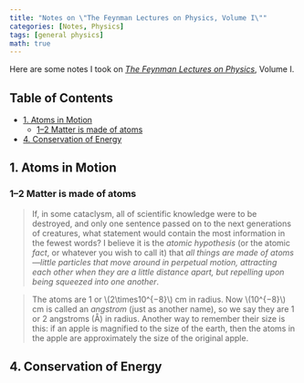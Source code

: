 ```yaml
---
title: "Notes on \"The Feynman Lectures on Physics, Volume I\""
categories: [Notes, Physics]
tags: [general physics]
math: true
---
```


Here are some notes I took on [*The Feynman Lectures on Physics*](https://www.feynmanlectures.caltech.edu/), Volume I.

## Table of Contents <!-- omit in toc -->

- [1. Atoms in Motion](#1-atoms-in-motion)
  - [1–2 Matter is made of atoms](#12-matter-is-made-of-atoms)
- [4. Conservation of Energy](#4-conservation-of-energy)

## 1. Atoms in Motion

### 1–2 Matter is made of atoms

> If, in some cataclysm, all of scientific knowledge were to be destroyed, and only one sentence passed on to the next generations of creatures, what statement would contain the most information in the fewest words? I believe it is the *atomic hypothesis* (or the atomic *fact*, or whatever you wish to call it) that *all things are made of atoms—little particles that move around in perpetual motion, attracting each other when they are a little distance apart, but repelling upon being squeezed into one another*.

> The atoms are 1 or \\\(2\times10^{−8}\\\) cm in radius. Now \\\(10^{−8}\\\) cm is called an *angstrom* (just as another name), so we say they are 1 or 2 angstroms (Å) in radius. Another way to remember their size is this: if an apple is magnified to the size of the earth, then the atoms in the apple are approximately the size of the original apple.

## 4. Conservation of Energy
